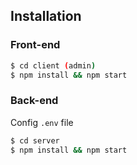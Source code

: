 ## Installation

### Front-end

```bash
$ cd client (admin)
$ npm install && npm start
```

### Back-end

Config `.env` file

```bash
$ cd server
$ npm install && npm start
```
